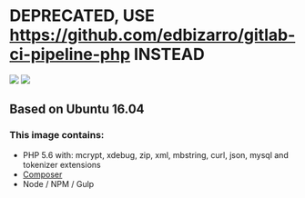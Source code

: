 # DEPRECATED, USE https://github.com/edbizarro/gitlab-ci-pipeline-php INSTEAD

[![](https://images.microbadger.com/badges/version/edbizarro/gitlab-ci-runner-php5.svg)](http://microbadger.com/images/edbizarro/gitlab-ci-runner-php5 "Get your own version badge on microbadger.com") [![](https://images.microbadger.com/badges/image/edbizarro/gitlab-ci-runner-php5.svg)](http://microbadger.com/images/edbizarro/gitlab-ci-runner-php5 "Get your own image badge on microbadger.com")

## Based on Ubuntu 16.04

### This image contains:

- PHP 5.6 with: mcrypt, xdebug, zip, xml, mbstring, curl, json, mysql and tokenizer extensions
- [Composer](https://getcomposer.org/)
- Node / NPM / Gulp
